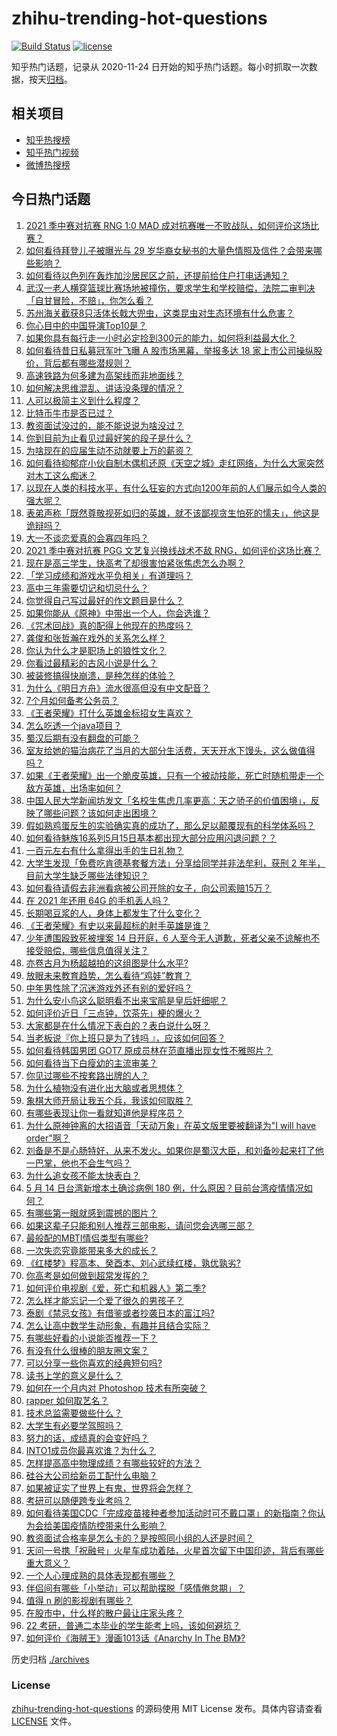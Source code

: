 # zhihu-trending-hot-questions

[![Build Status](https://github.com/justjavac/zhihu-trending-hot-questions/workflows/ci/badge.svg?branch=master)](https://github.com/justjavac/zhihu-trending-hot-questions/actions)
[![license](https://img.shields.io/github/license/justjavac/zhihu-trending-hot-questions)](https://github.com/justjavac/zhihu-trending-hot-questions/blob/master/LICENSE)

知乎热门话题，记录从 2020-11-24 日开始的知乎热门话题。每小时抓取一次数据，按天[归档](./archives)。

## 相关项目

- [知乎热搜榜](https://github.com/justjavac/zhihu-trending-top-search)
- [知乎热门视频](https://github.com/justjavac/zhihu-trending-hot-video)
- [微博热搜榜](https://github.com/justjavac/weibo-trending-hot-search)

## 今日热门话题

<!-- BEGIN -->
<!-- 最后更新时间 Sun May 16 2021 11:22:29 GMT+0800 (China Standard Time) -->

1. [2021 季中赛对抗赛 RNG 1:0 MAD
   成对抗赛唯一不败战队，如何评价这场比赛？](https://www.zhihu.com/question/459644598)
2. [如何看待拜登儿子被曝光与 29
   岁华裔女秘书的大量色情照及信件？会带来哪些影响？](https://www.zhihu.com/question/458657086)
3. [如何看待以色列在轰炸加沙居民区之前，还提前给住户打电话通知？](https://www.zhihu.com/question/459381446)
4. [武汉一老人横穿篮球比赛场地被撞伤，要求学生和学校赔偿，法院二审判决「自甘冒险，不赔」，你怎么看？](https://www.zhihu.com/question/458886791)
5. [苏州海关截获8只活体长戟大兜虫，这类昆虫对生态环境有什么危害？](https://www.zhihu.com/question/459391470)
6. [你心目中的中国导演Top10是？](https://www.zhihu.com/question/314257835)
7. [如果你具有每行走一小时必定捡到300元的能力，如何将利益最大化？](https://www.zhihu.com/question/439876862)
8. [如何看待昔日私募冠军叶飞曝 A 股市场黑幕，举报多达 18
   家上市公司操纵股价，背后都有哪些潜规则？](https://www.zhihu.com/question/459558051)
9. [高速铁路为何多建为高架线而非地面线？](https://www.zhihu.com/question/308170553)
10. [如何解决思维混乱、讲话没条理的情况？](https://www.zhihu.com/question/30173526)
11. [人可以极简主义到什么程度？](https://www.zhihu.com/question/313020218)
12. [比特币牛市是否已过？](https://www.zhihu.com/question/452808080)
13. [教资面试没过的，能不能说说为啥没过？](https://www.zhihu.com/question/459023684)
14. [你到目前为止看见过最好笑的段子是什么？](https://www.zhihu.com/question/297417967)
15. [为啥现在的应届生动不动就要上万的薪资？](https://www.zhihu.com/question/457279173)
16. [如何看待抑郁症小伙自制木偶机还原《天空之城》走红网络，为什么大家突然对木工这么痴迷？](https://www.zhihu.com/question/459454868)
17. [以现在人类的科技水平，有什么狂妄的方式向1200年前的人们展示如今人类的强大呢？](https://www.zhihu.com/question/456628031)
18. [表弟声称「既然尊敬视死如归的英雄，就不该鄙视贪生怕死的懦夫」，他这是诡辩吗？](https://www.zhihu.com/question/459177318)
19. [大一不谈恋爱真的会寡四年吗？](https://www.zhihu.com/question/453236394)
20. [2021 季中赛对抗赛 PGG 文艺复兴换线战术不敌
    RNG，如何评价这场比赛？](https://www.zhihu.com/question/459612622)
21. [现在是高三学生，快高考了却很害怕紧张焦虑怎么办啊？](https://www.zhihu.com/question/311063042)
22. [「学习成绩和游戏水平负相关」有道理吗？](https://www.zhihu.com/question/459296389)
23. [高中三年需要切记和切忌什么？](https://www.zhihu.com/question/64843570)
24. [你觉得自己写过最好的作文题目是什么？](https://www.zhihu.com/question/354965203)
25. [如果你能从《原神》中带出一个人，你会选谁？](https://www.zhihu.com/question/459304668)
26. [《咒术回战》真的配得上他现在的热度吗？](https://www.zhihu.com/question/444766202)
27. [龚俊和张哲瀚在戏外的关系怎么样？](https://www.zhihu.com/question/453758769)
28. [你认为什么才是职场上的狼性文化？](https://www.zhihu.com/question/459550053)
29. [你看过最精彩的古风小说是什么？](https://www.zhihu.com/question/34680815)
30. [被装修搞得快崩溃，是种怎样的体验？](https://www.zhihu.com/question/450122843)
31. [为什么《明日方舟》流水很高但没有中文配音？](https://www.zhihu.com/question/456723907)
32. [7个月如何备考公务员？](https://www.zhihu.com/question/453217326)
33. [《王者荣耀》打什么英雄金标招女生喜欢？](https://www.zhihu.com/question/458540709)
34. [怎么吃透一个java项目？](https://www.zhihu.com/question/422346147)
35. [蜀汉后期有没有翻盘的可能？](https://www.zhihu.com/question/408230820)
36. [室友给她的猫治病花了当月的大部分生活费，天天开水下馒头，这么做值得吗？](https://www.zhihu.com/question/458055949)
37. [如果《王者荣耀》出一个脆皮英雄，只有一个被动技能，死亡时随机带走一个敌方英雄，出场率如何？](https://www.zhihu.com/question/459413105)
38. [中国人民大学新闻坊发文「名校生焦虑几率更高：天之骄子的价值困境」，反映了哪些问题？该如何走出困境？](https://www.zhihu.com/question/459560350)
39. [假如熟鸡蛋反生的实验确实真的成功了，那么足以颠覆现有的科学体系吗？](https://www.zhihu.com/question/456677213)
40. [如何看待魅族16系列5月15日基本都出现大部分应用闪退问题？？](https://www.zhihu.com/question/459492278)
41. [一百元左右有什么拿得出手的生日礼物？](https://www.zhihu.com/question/333123808)
42. [大学生发现「免费吃肯德基套餐方法」分享给同学并非法牟利，获刑 2
    年半，目前大学生缺乏哪些法律知识？](https://www.zhihu.com/question/458862596)
43. [如何看待请假去非洲看病被公司开除的女子，向公司索赔15万？](https://www.zhihu.com/question/459337590)
44. [在 2021 年还用 64G 的手机丢人吗？](https://www.zhihu.com/question/459213190)
45. [长期喝豆浆的人，身体上都发生了什么变化？](https://www.zhihu.com/question/382035677)
46. [《王者荣耀》有史以来最超标的射手英雄是谁？](https://www.zhihu.com/question/458538827)
47. [少年遭围殴致死被埋案 14 日开庭，6
    人至今无人道歉，死者父亲不谅解也不接受赔偿，哪些信息值得关注？](https://www.zhihu.com/question/459368723)
48. [亦卷古月为杨超越拍的这组图是什么水平?](https://www.zhihu.com/question/459282561)
49. [放眼未来教育趋势，怎么看待“鸡娃”教育？](https://www.zhihu.com/question/442769785)
50. [中年男性除了沉迷游戏外还有别的爱好吗？](https://www.zhihu.com/question/459226864)
51. [为什么安小鸟这么聪明看不出来宝鹃是皇后奸细呢？](https://www.zhihu.com/question/338703838)
52. [如何评价近日「三点钟，饮茶先」梗的爆火？](https://www.zhihu.com/question/459087204)
53. [大家都是在什么情况下表白的？表白说什么呀？](https://www.zhihu.com/question/49203402)
54. [当老板说『你上班只是为了钱吗 』，应该如何回答？](https://www.zhihu.com/question/459271480)
55. [如何看待韩国男团 GOT7 原成员林在范直播出现女性不雅照片？](https://www.zhihu.com/question/459375130)
56. [如何看待当下白瘦幼的主流审美？](https://www.zhihu.com/question/63812554)
57. [你见过哪些不按套路出牌的人？](https://www.zhihu.com/question/60343827)
58. [为什么植物没有进化出大脑或者思想体？](https://www.zhihu.com/question/437474056)
59. [象棋大师开局让我五个兵，我该如何取胜？](https://www.zhihu.com/question/458811041)
60. [有哪些表现让你一看就知道他是程序员？](https://www.zhihu.com/question/453277901)
61. [为什么原神钟离的大招语音「天动万象」在英文版里要被翻译为"I will have
    order"啊？](https://www.zhihu.com/question/454824234)
62. [刘备是不是心肠特好，从来不发火。如果你是蜀汉大臣，和刘备吵起来打了他一巴掌，他也不会生气吗？](https://www.zhihu.com/question/458945663)
63. [为什么追女孩不能太快表白？](https://www.zhihu.com/question/354110420)
64. [5 月 14 日台湾新增本土确诊病例 180
    例，什么原因？目前台湾疫情情况如何？](https://www.zhihu.com/question/459531944)
65. [有哪些第一眼就感到震撼的图片？](https://www.zhihu.com/question/38178765)
66. [如果这辈子只能和别人推荐三部电影，请问您会选哪三部？](https://www.zhihu.com/question/444313984)
67. [最般配的MBTI情侣类型有哪些?](https://www.zhihu.com/question/428375844)
68. [一次失恋究竟能带来多大的成长？](https://www.zhihu.com/question/364747959)
69. [《红楼梦》程高本、癸酉本、刘心武续红楼，孰优孰劣?](https://www.zhihu.com/question/459185982)
70. [你高考是如何做到超常发挥的？](https://www.zhihu.com/question/278979830)
71. [如何评价电视剧《爱，死亡和机器人》第二季?](https://www.zhihu.com/question/392099994)
72. [怎么样才能忘记一个爱了很久的男孩子？](https://www.zhihu.com/question/456958265)
73. [泰剧《禁忌女孩》有借鉴或者抄袭日本的富江吗?](https://www.zhihu.com/question/372621639)
74. [怎么让高中数学生动形象，有趣并且结合实际？](https://www.zhihu.com/question/457752589)
75. [有哪些好看的小说能否推荐一下？](https://www.zhihu.com/question/443077169)
76. [有没有什么很棒的朋友圈文案？](https://www.zhihu.com/question/314092494)
77. [可以分享一些你喜欢的经典短句吗?](https://www.zhihu.com/question/454951591)
78. [读书上学的意义是什么？](https://www.zhihu.com/question/457826127)
79. [如何在一个月内对 Photoshop 技术有所突破？](https://www.zhihu.com/question/39164259)
80. [rapper 如何取艺名？](https://www.zhihu.com/question/453353784)
81. [技术总监需要做些什么？](https://www.zhihu.com/question/291798716)
82. [大学生有必要学驾照吗？](https://www.zhihu.com/question/323177845)
83. [努力的话，成绩真的会变好吗？](https://www.zhihu.com/question/451605083)
84. [INTO1成员你最喜欢谁？为什么？](https://www.zhihu.com/question/459155590)
85. [怎样提高高中物理成绩？有哪些较好的方法？](https://www.zhihu.com/question/20300295)
86. [硅谷大公司给新员工配什么电脑？](https://www.zhihu.com/question/46739077)
87. [如果被证实了世界上有鬼，世界将会怎样？](https://www.zhihu.com/question/405528524)
88. [考研可以随便跨专业考吗？](https://www.zhihu.com/question/401955144)
89. [如何看待美国CDC「完成疫苗接种者参加活动时可不戴口罩」的新指南？你认为会给美国疫情防控带来什么影响？](https://www.zhihu.com/question/459397574)
90. [教资面试合格率是怎么卡的？是按照同小组的人还是时间？](https://www.zhihu.com/question/458641210)
91. [天问一号携「祝融号」火星车成功着陆，火星首次留下中国印迹，背后有哪些重大意义？](https://www.zhihu.com/question/459371819)
92. [一个人心理成熟的具体表现都有哪些？](https://www.zhihu.com/question/37018317)
93. [伴侣间有哪些「小举动」可以帮助摆脱「感情倦怠期」？](https://www.zhihu.com/question/458700530)
94. [值得 n 刷的影视剧有哪些？](https://www.zhihu.com/question/452689050)
95. [在股市中，什么样的散户最让庄家头疼？](https://www.zhihu.com/question/316561088)
96. [22 考研，普通二本毕业的学生能考上吗，该如何避坑？](https://www.zhihu.com/question/459381933)
97. [如何评价《海贼王》漫画1013话《Anarchy In The
    BM》?](https://www.zhihu.com/question/459215291)

<!-- END -->

历史归档 [./archives](./archives)

### License

[zhihu-trending-hot-questions](https://github.com/justjavac/zhihu-trending-hot-questions)
的源码使用 MIT License 发布。具体内容请查看 [LICENSE](./LICENSE) 文件。
